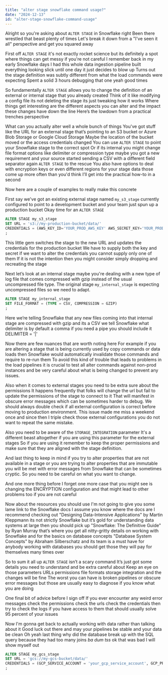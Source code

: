 ```yaml
---
title: "alter stage snowflake command usage?"
date: "2024-12-13"
id: "alter-stage-snowflake-command-usage"
---
```


Alright so you're asking about `ALTER STAGE` in Snowflake right Been there wrestled that beast plenty of times Let's break it down from a "I've seen it all" perspective and get you squared away

First off `ALTER STAGE` it's not exactly rocket science but its definitely a spot where things can get messy if you're not careful I remember back in my early Snowflake days I had this whole data ingestion pipeline built everything looking slick until one day it just decides to blow up Turns out the stage definition was subtly different from what the load commands were expecting Spent a solid 3 hours debugging that one yeah good times

So fundamentally `ALTER STAGE` allows you to change the definition of an external or internal stage that you already created Think of it like modifying a config file its not deleting the stage its just tweaking how it works Where things get interesting are the different aspects you can alter and the impact these changes have down the line Here’s the lowdown from a practical trenches perspective

What can you actually alter well a whole bunch of things You've got stuff like the URL for an external stage that’s pointing to an S3 bucket or Azure Blob Storage or Google Cloud Storage Maybe the location of the bucket moved or the access credentials changed You can use `ALTER STAGE` to point your Snowflake stage to the correct spot Or if its internal you might change file format options like delimiter or compression type maybe you got a new requirement and your source started sending a CSV with a different field separator again `ALTER STAGE` to the rescue You also have options to deal with encryption keys or even different regions for your stage data those come up more often than you'd think I’ll get into the practical how-to in a second

Now here are a couple of examples to really make this concrete

First say we've got an existing external stage named `my_s3_stage` currently configured to point to a development bucket and your team just spun up a production bucket Okay time for an `ALTER STAGE`

```sql
ALTER STAGE my_s3_stage
SET URL = 's3://my-production-bucket/data/'
CREDENTIALS = (AWS_KEY_ID='YOUR_PROD_AWS_KEY' AWS_SECRET_KEY='YOUR_PROD_AWS_SECRET')
;
```

This little gem switches the stage to the new URL and updates the credentials for the production bucket We have to supply both the key and secret if we want to alter the credentials you cannot supply only one of them If it is not the intention then you might consider simply dropping and recreating the stage

Next let’s look at an internal stage maybe you're dealing with a new type of log file that comes compressed with gzip instead of the usual uncompressed file type. The original stage `my_internal_stage` is expecting uncompressed files so we need to adapt.

```sql
ALTER STAGE my_internal_stage
SET FILE_FORMAT = (TYPE = CSV, COMPRESSION = GZIP)
;
```

Here we’re telling Snowflake that any new files coming into that internal stage are compressed with gzip and its a CSV we tell Snowflake what delimiter is by default a comma if you need a pipe you should include it DELIMITER = '|'

Now there are few nuances that are worth noting here For example if you are altering a stage that is being currently used by copy commands or data loads then Snowflake would automatically invalidate those commands and require to re-run them To avoid this kind of trouble that leads to problems in the load pipelines it is crucial to test all alter commands against non-prod instances and be very careful about what is being changed to prevent any issues.

Also when it comes to external stages you need to be extra sure about the permissions It happens frequently that folks will change the url but fail to update the permissions of the stage to connect to it That will manifest in obscure error messages which can be sometimes harder to debug. We should always double check if all external configuration is correct before moving to production environment. This issue made me miss a weekend once and since then I triple check those external configurations you do not want to repeat the same mistake.

Also you need to be aware of the `STORAGE_INTEGRATION` parameter It's a different beast altogether if you are using this parameter for the external stages So if you are using it remember to keep the proper permissions and make sure that they are aligned with the stage definition.

And last thing to keep in mind if you try to alter properties that are not available in a stage or you are trying to alter properties that are immutable you will be met with error messages from Snowflake that can be sometimes cryptic. So you need to be careful on what you want to change.

And one more thing before I forget one more case that you might see is changing the ENCRYPTION configuration and that might lead to other problems too if you are not careful

Now about the resources you should use I'm not going to give you some lame link to the Snowflake docs I assume you know where the docs are I recommend checking out "Designing Data-Intensive Applications" by Martin Kleppmann its not strictly Snowflake but it’s gold for understanding data systems at large then you should pick up "Snowflake: The Definitive Guide" by Ryan Murray that’s where you get all nitty-gritty details on working with Snowflake and for the basics on database concepts "Database System Concepts" by Abraham Silberschatz and its team is a must have for anybody working with databases you should get those they will pay for themselves many times over

So to sum it all up `ALTER STAGE` isn’t a scary command It’s just got some details you need to understand and be extra careful about Keep an eye on those parameters URLs permissions file formats storage integration and the changes will be fine The worst you can have is broken pipelines or obscure error messages but those are usually easy to diagnose if you know what you are doing

One final bit of advice before I sign off If you ever encounter any weird error messages check the permissions check the urls check the credentials then try to check the logs if you have access to them that should usually solve 95 percent of your issues

Now I'm gonna get back to actually working with data rather than talking about it Good luck out there and may your pipelines be stable and your data be clean
Oh yeah last thing why did the database break up with the SQL query because they had too many joins *ba dum tss* ok that was bad I will show myself out
```sql
ALTER STAGE my_gcs_stage
SET URL = 'gcs://my-gcs-bucket/data/'
CREDENTIALS = (GCP_SERVICE_ACCOUNT = 'your_gcp_service_account', GCP_PRIVATE_KEY = 'your_gcp_private_key')
;
```
